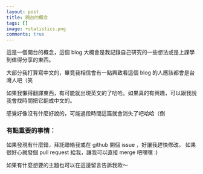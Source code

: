 ```yaml
---
layout: post
title: 開台的概念
tags: []
image: +statistics.png
comments: true
---
```


這是一個開台的概念，這個 blog 大概會是我記錄自己研究的一些想法或是上課學到值得分享的東西。

大部分我打算寫中文的，畢竟我相信會有一點興致看這個 blog 的人應該都會是台灣人吧（笑

如果我懶得翻譯東西，有可能就出現英文的了哈哈。如果真的有興趣，可以跟我說我會找時間把它翻成中文的。

感覺好像沒有什麼好說的，可能過段時間這篇就會消失了吧哈哈（倒

### 有點重要的事情：

如果發現有什麼錯，拜託聯絡我或在 github 開個 issue ，好讓我趕快修改。
如果很好心就發個 pull request 給我，讓我可以直接 merge 吧嘿嘿  :)

如果有什麼想要的主題也可以在這邊留言告訴我歐～
